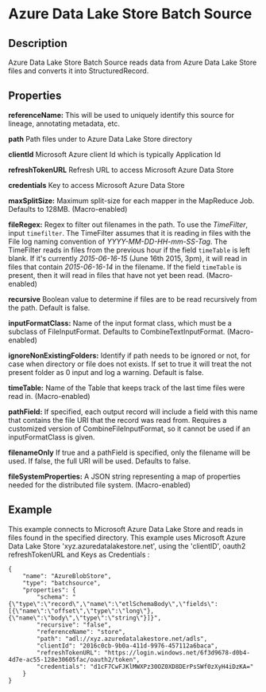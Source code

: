 # Azure Data Lake Store Batch Source

Description
-----------
Azure Data Lake Store Batch Source reads data from Azure Data Lake Store files and converts it into 
StructuredRecord.

Properties
----------
**referenceName:** This will be used to uniquely identify this source for lineage, annotating metadata, etc.

**path** Path files under to Azure Data Lake Store directory

**clientId** Microsoft Azure client Id which is typically Application Id
 
**refreshTokenURL** Refresh URL to access Microsoft Azure Data Store 

**credentials** Key to access Microsoft Azure Data Store

**maxSplitSize:** Maximum split-size for each mapper in the MapReduce Job. Defaults to 128MB. (Macro-enabled)

**fileRegex:** Regex to filter out filenames in the path.
To use the *TimeFilter*, input ``timefilter``. The TimeFilter assumes that it is
reading in files with the File log naming convention of *YYYY-MM-DD-HH-mm-SS-Tag*.
The TimeFilter reads in files from the previous hour if the field ``timeTable`` is
left blank. If it's currently *2015-06-16-15* (June 16th 2015, 3pm), it will read
in files that contain *2015-06-16-14* in the filename. If the field ``timeTable`` is
present, then it will read in files that have not yet been read. (Macro-enabled)

**recursive** Boolean value to determine if files are to be read recursively from the path. Default is false.

**inputFormatClass:** Name of the input format class, which must be a
subclass of FileInputFormat. Defaults to CombineTextInputFormat. (Macro-enabled)

**ignoreNonExistingFolders:** Identify if path needs to be ignored or not, for case when directory or file does not
exists. If set to true it will treat the not present folder as 0 input and log a warning. Default is false.

**timeTable:** Name of the Table that keeps track of the last time files
were read in. (Macro-enabled)

**pathField:** If specified, each output record will include a field with this name that contains the file URI
that the record was read from. Requires a customized version of CombineFileInputFormat, so it cannot be used
if an inputFormatClass is given.

**filenameOnly** If true and a pathField is specified, only the filename will be used. If false, the full 
URI will be used. Defaults to false.

**fileSystemProperties:** A JSON string representing a map of properties
needed for the distributed file system. (Macro-enabled)


Example
-------
This example connects to Microsoft Azure Data Lake Store and reads in files found in the
specified directory. This example uses Microsoft Azure Data Lake Store 'xyz.azuredatalakestore.net', using the
'clientID', oauth2 refreshTokenURL and Keys as Credentials :

    {
        "name": "AzureBlobStore",
        "type": "batchsource",
        "properties": {
            "schema": "{\"type\":\"record\",\"name\":\"etlSchemaBody\",\"fields\":[{\"name\":\"offset\",\"type\":\"long\"},{\"name\":\"body\",\"type\":\"string\"}]}",
            "recursive": "false",
            "referenceName": "store",
            "path": "adl://xyz.azuredatalakestore.net/adls",
            "clientId": "2016c0cb-9b0a-411d-9976-457112a6baca",
            "refreshTokenURL": "https://login.windows.net/6f3d9678-d0b4-4d7e-ac55-128e30605fac/oauth2/token",
            "credentials": "d1cF7CwFJKlMWXPz30OZ0XD8DErPsSWf0zXyH4iDzKA="
        }
    }
